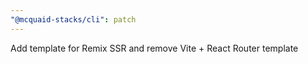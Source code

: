```yaml
---
"@mcquaid-stacks/cli": patch
---
```


Add template for Remix SSR and remove Vite + React Router template
